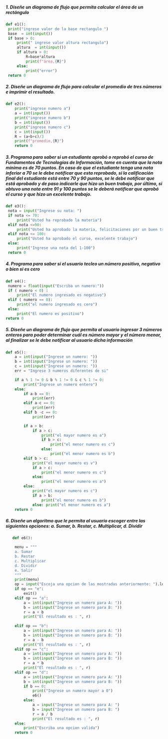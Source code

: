 

##### 1. Diseñe un diagrama de flujo que permita calcular el área de un rectángulo
   ```python
def e1():
	print("ingrese valor de la base rectangulo ")
	base  = int(input())
	if base > 0:
	    print(" ingrese valor altura rectangulo")
	    altura  = int(input())
	    if altura > 0:
	        R=base*altura
	        print(f"área,{R}")
	    else:
	        print("error")
	return 0
```
   
##### 2. Diseñe un diagrama de flujo para calcular el promedio de tres números e imprimir el resultado.
```python
def e2():
	print("ingrese numero a")
	a = int(input())
	print("ingrese numero b")
	b = int(input())
	print("ingrese numero c")
	c = int(input())
	R = (a+b+c)/3
	print(f"promedio,{R}")
	return 0
```


##### 3. Programa para saber si un estudiante aprobó o reprobó el curso de Fundamentos de Tecnologías de Información, tome en cuenta que la nota mínima es de 70 puntos. En caso de que el estudiante tenga una nota inferior a 70 se le debe notificar que esta reprobado, si la calificación final del estudiante está entre 70 y 90 puntos, se le debe notificar que está aprobado y de paso indicarle que hizo un buen trabajo, por último, si obtuvo una nota entre 91 y 100 puntos se le deberá notificar que aprobó el curso y que hizo un excelente trabajo.
   ```python
def e3():
    nota = input("Ingrese su nota: ")
    if nota <= 70:
        print("Usted ha reprobado la materia")
    elif nota <=90:
        print("Usted ha aprobado la materia, felicitaciones por un buen trabajo")
    elif nota <= 100:
        print("Usted ha aprobado el curso, excelente trabajo")
    else:
        print("Ingrese una nota del 1-100")
    return 0
```
##### 4. Programa para saber si el usuario tecleo un número positivo, negativo o bien si es cero
   ```python
def e4():
	numero = float(input("Escriba un numero:"))
	if ( numero < 0) :
		print("El numero ingresado es negativo")
	elif ( numero == 0):
		print("el numero ingresado es cero")
	else:
		print("El numero es positivo")
return 0
```
##### 5. Diseñe un diagrama de flujo que permita al usuario ingresar 3 números enteros para poder determinar cuál es número mayor y el número menor, al finalizar se le debe notificar al usuario dicha información
```python
def e5():
    a = int(input("Ingrese un numero: "))
    b = int(input("Ingrese un numero: "))
    c = int(input("Ingrese un numero: "))
    err = "Ingrese 3 numeros diferentes de si"

    if a % 1 != 0 & b % 1 != 0 & c % 1 != 0:
        print("Ingrese un numero entero")
    else:
        if a-b == 0:
            print(err)
        elif a-c == 0:
            print(err)
        elif b -c == 0:
            print(err)

        if a > b:
            if a > c:
                print("el mayor numero es a")
                if b > c:
                    print("el menor numero es c")
                else:
                    print("el menor numero es b")
        elif b > c:
            print("el mayor numero es v")
            if a > c:
                print("el menor numero es c")
            else:
                print("el menor numero es a")
        else:
            print("el mayor numero es c")
            if a > b:
                print("el menor numero es b")
            else: print("el menor numero es a")
    return 0
```
   
##### 6. Diseñe un algoritmo que le permita al usuario escoger entre las siguientes opciones: a. Sumar, b. Restar, c. Multiplicar, d. Dividir
```python
   def e6():

    menu = """
    a. Sumar 
    b. Restar
    c. Multiplicar
    d. Dividir
    e. Salir
    """
    print(menu)
    op = input("Escoja una opcion de las mostradas anteriormente: ").lower()
    if op == "e":
        exit()
    elif op == "a":
        a = int(input("Ingrese un numero para A: "))
        b = int(input("Ingrese un numero para B: "))
        r = a + b
        print("El resultado es : ", r)
    
    elif op == "b":
        a = int(input("Ingrese un numero para A: "))
        b = int(input("Ingrese un numero para B: "))
        r = a - b
        print("El resultado es : ", r)
    elif op == "c":
        a = int(input("Ingrese un numero para A: "))
        b = int(input("Ingrese un numero para B: "))
        r = a * b
        print("El resultado es : ", r)
    elif op == "d":
        a = int(input("Ingrese un numero para A: "))
        b = int(input("Ingrese un numero para B: "))
        if b == 0:
            print("Ingrese un numero mayor a 0")
            e6()
        else:
            a = input("Ingrese un numero para A: ")
            b = input("Ingrese un numero para B: ")
            r = a / b
            print("El resultado es : ", r)
    else:
        print("Escriba una opcion valida")
    return 0
```